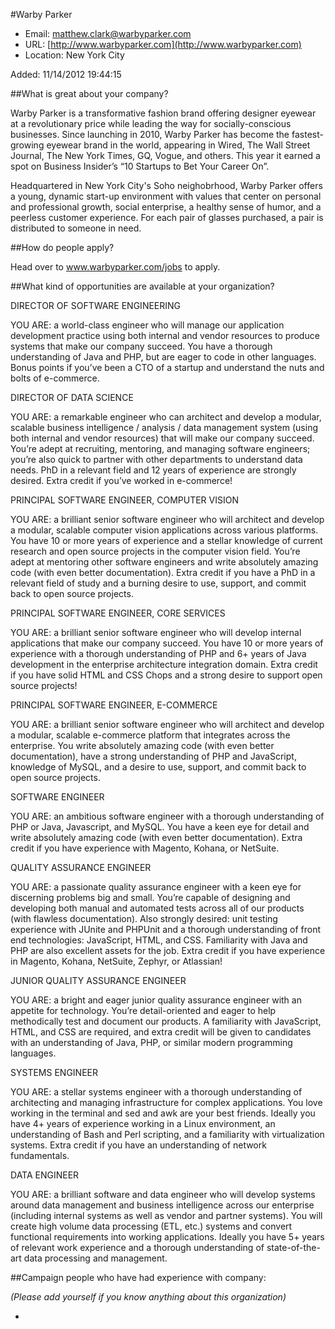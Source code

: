 
#Warby Parker

* Email: [matthew.clark@warbyparker.com](mailto:matthew.clark@warbyparker.com)
* URL: [http://www.warbyparker.com](http://www.warbyparker.com)
* Location: New York City

Added: 11/14/2012 19:44:15

##What is great about your company?

Warby Parker is a transformative fashion brand offering designer eyewear at a revolutionary price while leading the way for socially-conscious businesses. Since launching in 2010, Warby Parker has become the fastest-growing eyewear brand in the world, appearing in Wired, The Wall Street Journal, The New York Times, GQ, Vogue, and others. This year it earned a spot on Business Insider’s “10 Startups to Bet Your Career On”.



Headquartered in New York City's Soho neighobrhood, Warby Parker offers a young, dynamic start-up environment with values that center on personal and professional growth, social enterprise, a healthy sense of humor, and a peerless customer experience. For each pair of glasses purchased, a pair is distributed to someone in need.



##How do people apply?

Head over to www.warbyparker.com/jobs to apply.

##What kind of opportunities are available at your organization?

DIRECTOR OF SOFTWARE ENGINEERING

YOU ARE: a world-class engineer who will manage our application development practice using both internal and vendor resources to produce systems that make our company succeed.  You have a thorough understanding of Java and PHP, but are eager to code in other languages. Bonus points if you’ve been a CTO of a startup and understand the nuts and bolts of e-commerce.



DIRECTOR OF DATA SCIENCE

YOU ARE: a remarkable engineer who can architect and develop a modular, scalable business intelligence / analysis / data management system (using both internal and vendor resources) that will make our company succeed. You’re adept at recruiting, mentoring, and managing software engineers; you’re also quick to partner with other departments to understand data needs. PhD in a relevant field and 12 years of experience are strongly desired. Extra credit if you’ve worked in e-commerce! 



PRINCIPAL SOFTWARE ENGINEER, COMPUTER VISION

YOU ARE: a brilliant senior software engineer who will architect and develop a modular, scalable computer vision applications across various platforms.  You have 10 or more years of experience and a stellar knowledge of current research and open source projects in the computer vision field. You’re adept at mentoring other software engineers and write absolutely amazing code (with even better documentation). Extra credit if you have a PhD in a relevant field of study and a burning desire to use, support, and commit back to open source projects. 



PRINCIPAL SOFTWARE ENGINEER, CORE SERVICES

YOU ARE: a brilliant senior software engineer who will develop internal applications that make our company succeed.  You have 10 or more years of experience with a thorough understanding of PHP and 6+ years of Java development in the enterprise architecture integration domain. Extra credit if you have solid HTML and CSS Chops and a strong desire to support open source projects!



PRINCIPAL SOFTWARE ENGINEER, E-COMMERCE

YOU ARE: a brilliant senior software engineer who will architect and develop a modular, scalable e-commerce platform that integrates across the enterprise. You write absolutely amazing code (with even better documentation), have a strong understanding of PHP and JavaScript, knowledge of MySQL, and a desire to use, support, and commit back to open source projects. 



SOFTWARE ENGINEER

YOU ARE: an ambitious software engineer with a thorough understanding of PHP or Java, Javascript, and MySQL. You have a keen eye for detail and write absolutely amazing code (with even better documentation). Extra credit if you have experience with Magento, Kohana, or NetSuite.



QUALITY ASSURANCE ENGINEER

YOU ARE: a passionate quality assurance engineer with a keen eye for discerning problems big and small. You’re capable of designing and developing both manual and automated tests across all of our products (with flawless documentation). Also strongly desired: unit testing experience with JUnite and PHPUnit and a thorough understanding of front end technologies: JavaScript, HTML, and CSS. Familiarity with Java and PHP are also excellent assets for the job. Extra credit if you have experience in Magento, Kohana, NetSuite, Zephyr, or Atlassian!



JUNIOR QUALITY ASSURANCE ENGINEER 

YOU ARE: a bright and eager junior quality assurance engineer with an appetite for technology. You’re detail-oriented and eager to help methodically test and document our products. A familiarity with JavaScript, HTML, and CSS are required, and extra credit will be given to candidates with an understanding of Java, PHP, or similar modern programming languages. 



SYSTEMS ENGINEER 

YOU ARE: a stellar systems engineer with a thorough understanding of architecting and managing infrastructure for complex applications. You love working in the terminal and sed and awk are your best friends.  Ideally you have 4+ years of experience working in a Linux environment, an understanding of Bash and Perl scripting, and a familiarity with virtualization systems. Extra credit if you have an understanding of network fundamentals. 



DATA ENGINEER 

YOU ARE: a brilliant software and data engineer who will develop systems around data management and business intelligence across our enterprise (including internal systems as well as vendor and partner systems). You will create high volume data processing (ETL, etc.) systems and convert functional requirements into working applications. Ideally you have 5+ years of relevant work experience and a thorough understanding of state-of-the-art data processing and management. 















##Campaign people who have had experience with company:

*(Please add yourself if you know anything about this organization)*

* 


    